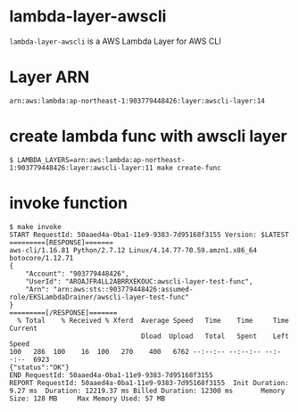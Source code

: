 # lambda-layer-awscli
`lambda-layer-awscli` is a AWS Lambda Layer for AWS CLI


# Layer ARN
`arn:aws:lambda:ap-northeast-1:903779448426:layer:awscli-layer:14`

# create lambda func with awscli layer
```
$ LAMBDA_LAYERS=arn:aws:lambda:ap-northeast-1:903779448426:layer:awscli-layer:11 make create-func 
```

# invoke function

```
$ make invoke
START RequestId: 50aaed4a-0ba1-11e9-9383-7d95168f3155 Version: $LATEST
=========[RESPONSE]=======
aws-cli/1.16.81 Python/2.7.12 Linux/4.14.77-70.59.amzn1.x86_64 botocore/1.12.71
{
    "Account": "903779448426", 
    "UserId": "AROAJFR4LL2ABRRXEKOUC:awscli-layer-test-func", 
    "Arn": "arn:aws:sts::903779448426:assumed-role/EKSLambdaDrainer/awscli-layer-test-func"
}
=========[/RESPONSE]=======
  % Total    % Received % Xferd  Average Speed   Time    Time     Time  Current
                                 Dload  Upload   Total   Spent    Left  Speed
100   286  100    16  100   270    400   6762 --:--:-- --:--:-- --:--:--  6923
{"status":"OK"}
END RequestId: 50aaed4a-0ba1-11e9-9383-7d95168f3155
REPORT RequestId: 50aaed4a-0ba1-11e9-9383-7d95168f3155  Init Duration: 9.27 ms  Duration: 12219.37 ms Billed Duration: 12300 ms       Memory Size: 128 MB     Max Memory Used: 57 MB
```
